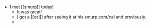 - I met [[smurp]] today!
  - It was great!
  - I got a [[cal]] after seeing it at his smurp.com/cal and previously.
  -

